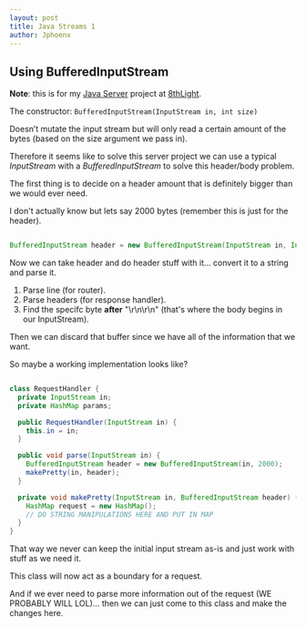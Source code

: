 ```yaml
---
layout: post
title: Java Streams 1
author: Jphoenx
---
```


## Using BufferedInputStream

**Note**: this is for my [Java Server](https://www.github.com/jphoenx/javaServer) project at [8thLight](https://www.8thlight.com).

The constructor: `BufferedInputStream(InputStream in, int size)`

Doesn’t mutate the input stream but will only read a certain amount of the bytes (based on the
size argument we pass in).

Therefore it seems like to solve this server project we can use a typical *InputStream* with a
*BufferedInputStream* to solve this header/body problem.

The first thing is to decide on a header amount that is definitely bigger than we would ever
need.

I don't actually know but lets say 2000 bytes (remember this is just for the header).

```java

BufferedInputStream header = new BufferedInputStream(InputStream in, Integer 2000);

```

Now we can take header and do header stuff with it... convert it to a string and parse it.

1. Parse line (for router).
2. Parse headers (for response handler).
3. Find the specifc byte **after** "\r\n\r\n" (that's where the body begins in our InputStream).

Then we can discard that buffer since we have all of the information that we want.

So maybe a working implementation looks like?

```java

class RequestHandler {
  private InputStream in;
  private HashMap params;

  public RequestHandler(InputStream in) {
    this.in = in;
  }

  public void parse(InputStream in) {
    BufferedInputStream header = new BufferedInputStream(in, 2000);
    makePretty(in, header);
  }

  private void makePretty(InputStream in, BufferedInputStream header) {
    HashMap request = new HashMap();
    // DO STRING MANIPULATIONS HERE AND PUT IN MAP
  }
}

```

That way we never can keep the initial input stream as-is and just work with stuff as we need it.

This class will now act as a boundary for a request.

And if we ever need to parse more information out of the request (WE PROBABLY WILL LOL)...
then we can just come to this class and make the changes here.
